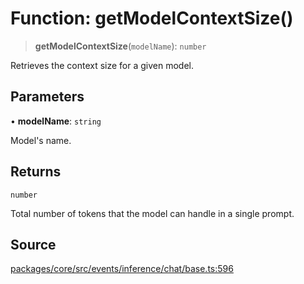 # Function: getModelContextSize()

> **getModelContextSize**(`modelName`): `number`

Retrieves the context size for a given model.

## Parameters

• **modelName**: `string`

Model's name.

## Returns

`number`

Total number of tokens that the model can handle in a single prompt.

## Source

[packages/core/src/events/inference/chat/base.ts:596](https://github.com/VictorS67/encre/blob/42c3bddca4be2d23ad959c1c99381eefbf43789c/packages/core/src/events/inference/chat/base.ts#L596)
